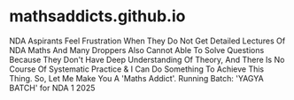 # mathsaddicts.github.io

NDA Aspirants Feel Frustration When They Do Not Get Detailed Lectures Of NDA Maths And Many Droppers Also Cannot Able To Solve Questions Because They Don't Have Deep Understanding Of Theory, And There Is No Course Of Systematic Practice & I Can Do Something To Achieve This Thing. So, Let Me Make You A 'Maths Addict'. 
Running Batch: 'YAGYA BATCH' for NDA 1 2025
